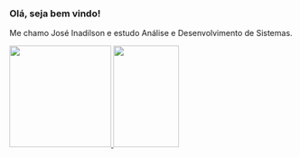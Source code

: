 ### Olá, seja bem vindo!

Me chamo José Inadilson e estudo Análise e Desenvolvimento de Sistemas.


<div>
  <a href="https://github.com/Junior337">
 
 <img height="180em" src="https://github-readme-stats-sigma-five.vercel.app/api?username=Junior337&theme=chartreuse-dark&show_icons=true"/>
 <img height="180em" width="48%" src="https://github-readme-stats.vercel.app/api/top-langs/?username=Junior337&layout=compact&langs_count=7&theme=chartreuse-dark"/>
  </a>
</div>


